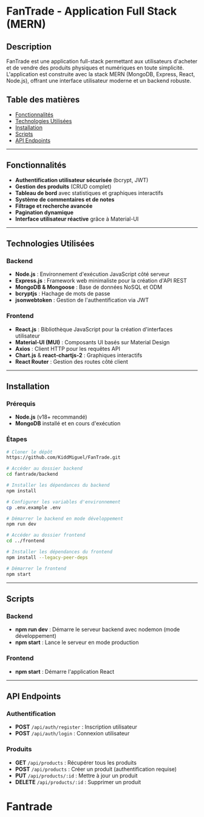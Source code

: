 # FanTrade - Application Full Stack (MERN)

## Description
FanTrade est une application full-stack permettant aux utilisateurs d'acheter et de vendre des produits physiques et numériques en toute simplicité. L'application est construite avec la stack MERN (MongoDB, Express, React, Node.js), offrant une interface utilisateur moderne et un backend robuste.

## Table des matières
- [Fonctionnalités](#fonctionnalités)
- [Technologies Utilisées](#technologies-utilisées)
- [Installation](#installation)
- [Scripts](#scripts)
- [API Endpoints](#api-endpoints)

---

## Fonctionnalités
- **Authentification utilisateur sécurisée** (bcrypt, JWT)
- **Gestion des produits** (CRUD complet)
- **Tableau de bord** avec statistiques et graphiques interactifs
- **Système de commentaires et de notes**
- **Filtrage et recherche avancée**
- **Pagination dynamique**
- **Interface utilisateur réactive** grâce à Material-UI

---

## Technologies Utilisées
### Backend
- **Node.js** : Environnement d'exécution JavaScript côté serveur
- **Express.js** : Framework web minimaliste pour la création d'API REST
- **MongoDB & Mongoose** : Base de données NoSQL et ODM
- **bcryptjs** : Hachage de mots de passe
- **jsonwebtoken** : Gestion de l'authentification via JWT

### Frontend
- **React.js** : Bibliothèque JavaScript pour la création d'interfaces utilisateur
- **Material-UI (MUI)** : Composants UI basés sur Material Design
- **Axios** : Client HTTP pour les requêtes API
- **Chart.js** & **react-chartjs-2** : Graphiques interactifs
- **React Router** : Gestion des routes côté client

---

## Installation
### Prérequis
- **Node.js** (v18+ recommandé)
- **MongoDB** installé et en cours d'exécution

### Étapes
```bash
# Cloner le dépôt
https://github.com/KiddMiguel/FanTrade.git

# Accéder au dossier backend
cd fantrade/backend

# Installer les dépendances du backend
npm install

# Configurer les variables d'environnement
cp .env.example .env

# Démarrer le backend en mode développement
npm run dev

# Accéder au dossier frontend
cd ../frontend

# Installer les dépendances du frontend
npm install --legacy-peer-deps

# Démarrer le frontend
npm start
```

---

## Scripts
### Backend
- **npm run dev** : Démarre le serveur backend avec nodemon (mode développement)
- **npm start** : Lance le serveur en mode production

### Frontend
- **npm start** : Démarre l'application React

---

## API Endpoints
### Authentification
- **POST** `/api/auth/register` : Inscription utilisateur
- **POST** `/api/auth/login` : Connexion utilisateur

### Produits
- **GET** `/api/products` : Récupérer tous les produits
- **POST** `/api/products` : Créer un produit (authentification requise)
- **PUT** `/api/products/:id` : Mettre à jour un produit
- **DELETE** `/api/products/:id` : Supprimer un produit

# Fantrade
